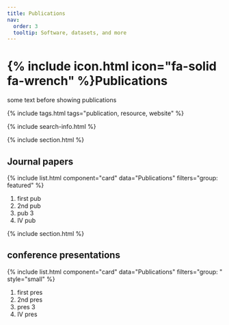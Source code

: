 ```yaml
---
title: Publications
nav:
  order: 3
  tooltip: Software, datasets, and more
---
```


# {% include icon.html icon="fa-solid fa-wrench" %}Publications

some text before showing publications

{% include tags.html tags="publication, resource, website" %}

{% include search-info.html %}

{% include section.html %}

## Journal papers

{% include list.html component="card" data="Publications" filters="group: featured" %}

1. first pub
2. 2nd pub
3. pub 3
4. IV pub

{% include section.html %}

## conference presentations

{% include list.html component="card" data="Publications" filters="group: " style="small" %}

1. first pres
2. 2nd pres
3. pres 3
4. IV pres
